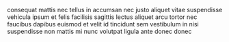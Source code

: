 consequat mattis nec tellus in accumsan nec justo aliquet vitae suspendisse vehicula ipsum et felis facilisis sagittis lectus aliquet arcu tortor nec faucibus dapibus euismod et velit id tincidunt sem vestibulum in nisi suspendisse non mattis mi nunc volutpat ligula ante donec donec